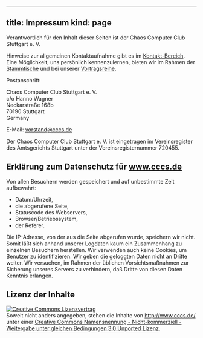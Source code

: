 -----
title: Impressum
kind: page
-----
Verantwortlich für den Inhalt dieser Seiten ist der Chaos Computer Club Stuttgart e. V.

Hinweise zur allgemeinen Kontaktaufnahme gibt es im [Kontakt-Bereich](/about/).
Eine Möglichkeit, uns persönlich kennenzulernen, bieten wir im Rahmen
der [Stammtische](/about/) und bei unserer [Vortragsreihe](/events/).

Postanschrift:

Chaos Computer Club Stuttgart e. V.<br/>
c/o Hanno Wagner<br/>
Neckarstraße 168b<br/>
70190 Stuttgart<br/>
Germany

E-Mail: vorstand@cccs.de

Der Chaos Computer Club Stuttgart e. V. ist eingetragen im
Vereinsregister des Amtsgerichts Stuttgart unter der
Vereinsregisternummer 720455.

## Erklärung zum Datenschutz für www.cccs.de

Von allen Besuchern werden gespeichert und auf unbestimmte Zeit
aufbewahrt:

* Datum/Uhrzeit,
* die abgerufene Seite,
* Statuscode des Webservers,
* Browser/Betriebssystem,
* der Referer.

Die IP-Adresse, von der aus die Seite abgerufen wurde, speichern wir
nicht. Somit läßt sich anhand unserer Logdaten kaum ein Zusammenhang zu
einzelnen Besuchern herstellen. Wir verwenden auch keine Cookies, um
Benutzer zu identifizieren. Wir geben die geloggten Daten nicht an
Dritte weiter. Wir versuchen, im Rahmen der üblichen Vorsichtsmaßnahmen
zur Sicherung unseres Servers zu verhindern, daß Dritte von diesen Daten
Kenntnis erlangen.

## Lizenz der Inhalte

<a rel="license"
href="http://creativecommons.org/licenses/by-nc-sa/3.0/deed.de"><img
alt="Creative Commons Lizenzvertrag" style="border-width:0"
src="/img/cc-by-nc-sa.png" /></a><br
/>
Soweit nicht anders angegeben, stehen die <span xmlns:dct="http://purl.org/dc/terms/"
href="http://purl.org/dc/dcmitype/Text" rel="dct:type">
Inhalte</span> von <a xmlns:cc="http://creativecommons.org/ns#"
href="http://www.cccs.de/" property="cc:attributionName"
rel="cc:attributionURL">http://www.cccs.de/</a> unter einer <a
rel="license"
href="http://creativecommons.org/licenses/by-nc-sa/3.0/deed.de">Creative
Commons Namensnennung - Nicht-kommerziell - Weitergabe unter gleichen
Bedingungen 3.0 Unported Lizenz</a>.

